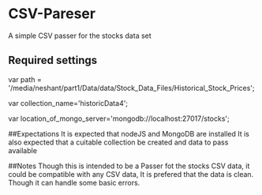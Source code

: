 

# CSV-Pareser
A simple CSV passer for the stocks data set

## Required settings 
var path = '/media/neshant/part1/Data/data/Stock_Data_Files/Historical_Stock_Prices';

var collection_name='historicData4';

var location_of_mongo_server='mongodb://localhost:27017/stocks';

##Expectations
It is expected that nodeJS and MongoDB are installed
It is also expected that a cuitable collection be created and data to pass available 

##Notes
Though this is intended to be a Passer fot the stocks CSV data, it could be compatible with any CSV data, It is prefered that the data is clean. Though it can handle some basic errors.
